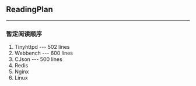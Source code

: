 ## ReadingPlan
***  
### 暂定阅读顺序  
1. Tinyhttpd --- 502 lines  
2. Webbench --- 600 lines
3. CJson --- 500 lines  
4. Redis
5. Nginx
6. Linux